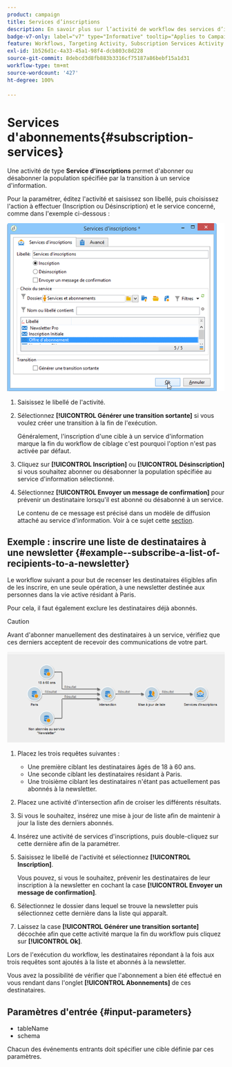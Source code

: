 ```yaml
---
product: campaign
title: Services d’inscriptions
description: En savoir plus sur l’activité de workflow des services d’inscriptions
badge-v7-only: label="v7" type="Informative" tooltip="Applies to Campaign Classic v7 only"
feature: Workflows, Targeting Activity, Subscription Services Activity
exl-id: 1b526d1c-4a33-45a1-98f4-dcb803c8d228
source-git-commit: 8debcd3d8fb883b3316cf75187a86bebf15a1d31
workflow-type: tm+mt
source-wordcount: '427'
ht-degree: 100%

---
```


# Services d&#39;abonnements{#subscription-services}



Une activité de type **Service d&#39;inscriptions** permet d&#39;abonner ou désabonner la population spécifiée par la transition à un service d&#39;information.

Pour la paramétrer, éditez l&#39;activité et saisissez son libellé, puis choisissez l&#39;action à effectuer (Inscription ou Désinscription) et le service concerné, comme dans l&#39;exemple ci-dessous :

![](assets/edit_service_inscription.png)

1. Saisissez le libellé de l&#39;activité.
1. Sélectionnez **[!UICONTROL Générer une transition sortante]** si vous voulez créer une transition à la fin de l&#39;exécution.

   Généralement, l&#39;inscription d&#39;une cible à un service d&#39;information marque la fin du workflow de ciblage c&#39;est pourquoi l&#39;option n&#39;est pas activée par défaut.

1. Cliquez sur **[!UICONTROL Inscription]** ou **[!UICONTROL Désinscription]** si vous souhaitez abonner ou désabonner la population spécifiée au service d&#39;information sélectionné.
1. Sélectionnez **[!UICONTROL Envoyer un message de confirmation]** pour prévenir un destinataire lorsqu&#39;il est abonné ou désabonné à un service.

   Le contenu de ce message est précisé dans un modèle de diffusion attaché au service d&#39;information. Voir à ce sujet cette [section](../../delivery/using/managing-subscriptions.md).

## Exemple : inscrire une liste de destinataires à une newsletter {#example--subscribe-a-list-of-recipients-to-a-newsletter}

Le workflow suivant a pour but de recenser les destinataires éligibles afin de les inscrire, en une seule opération, à une newsletter destinée aux personnes dans la vie active résidant à Paris.

Pour cela, il faut également exclure les destinataires déjà abonnés.

>[!CAUTION]
>
>Avant d&#39;abonner manuellement des destinataires à un service, vérifiez que ces derniers acceptent de recevoir des communications de votre part.

![](assets/subscription_services_example.png)

1. Placez les trois requêtes suivantes :

   * Une première ciblant les destinataires âgés de 18 à 60 ans.
   * Une seconde ciblant les destinataires résidant à Paris.
   * Une troisième ciblant les destinataires n&#39;étant pas actuellement pas abonnés à la newsletter.

1. Placez une activité d&#39;intersection afin de croiser les différents résultats.
1. Si vous le souhaitez, insérez une mise à jour de liste afin de maintenir à jour la liste des derniers abonnés.
1. Insérez une activité de services d&#39;inscriptions, puis double-cliquez sur cette dernière afin de la paramétrer.
1. Saisissez le libellé de l&#39;activité et sélectionnez **[!UICONTROL Inscription]**.

   Vous pouvez, si vous le souhaitez, prévenir les destinataires de leur inscription à la newsletter en cochant la case **[!UICONTROL Envoyer un message de confirmation]**.

1. Sélectionnez le dossier dans lequel se trouve la newsletter puis sélectionnez cette dernière dans la liste qui apparaît.
1. Laissez la case **[!UICONTROL Générer une transition sortante]** décochée afin que cette activité marque la fin du workflow puis cliquez sur **[!UICONTROL Ok]**.

Lors de l&#39;exécution du workflow, les destinataires répondant à la fois aux trois requêtes sont ajoutés à la liste et abonnés à la newsletter.

Vous avez la possibilité de vérifier que l&#39;abonnement a bien été effectué en vous rendant dans l&#39;onglet **[!UICONTROL Abonnements]** de ces destinataires.

## Paramètres d&#39;entrée {#input-parameters}

* tableName
* schema

Chacun des événements entrants doit spécifier une cible définie par ces paramètres.
